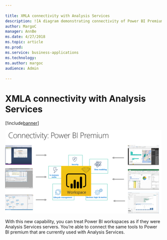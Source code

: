```yaml
---

title: XMLA connectivity with Analysis Services
description: ![A diagram demonstrating connectivity of Power BI Premium](media/xmla-connectivity-analysis-services-1.
author: MargoC
manager: AnnBe
ms.date: 4/27/2018
ms.topic: article
ms.prod: 
ms.service: business-applications
ms.technology: 
ms.author: margoc
audience: Admin

---
```

#  XMLA connectivity with Analysis Services




[!include[banner](../../../includes/banner.md)]

![A diagram demonstrating connectivity of Power BI Premium](media/xmla-connectivity-analysis-services-1.png "A diagram demonstrating connectivity of Power BI Premium")
<!-- Picture 2 -->


With this new capability, you can treat Power BI workspaces as if they were
Analysis Services servers. You’re able to connect the same tools to Power BI
premium that are currently used with Analysis Services.
